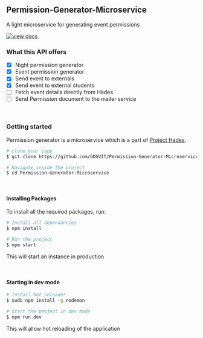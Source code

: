 ## Permission-Generator-Microservice
A light microservice for generating event permissions

[![view docs](https://img.shields.io/badge/docs-view%20API%20documentation-orange.svg)](https://abhishekkushwaha4u.github.io/Permission-Generator-Microservice/)

 
### What this API offers

- [X] Night permission generator
- [X] Event permission generator
- [X] Send event to externals
- [X] Send event to external students
- [ ] Fetch event details directly from Hades
- [ ] Send Permission document to the mailer service

<br/>

### Getting started
Permission generator is a microservice which is a part of [Project Hades](https://github.com/GDGVIT/Project-Hades.git). 

```bash
# clone your copy
$ git clone https://github.com/GDGVIT/Permission-Generator-Microservice

# Navigate inside the project
$ cd Permission-Generator-Microservice
```

<br/>

#### Installing Packages

To install all the required packages, run:

```bash
# Install all dependancies
$ npm install

# Run the project
$ npm start
```
This will start an instance in production

<br/>

#### Starting in dev mode

```bash
# Install hot reloader
$ sudo npm install -g nodemon 

# Start the project in dev mode
$ npm run dev
```
This will allow hot reloading of the application
